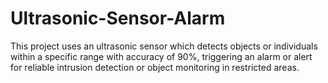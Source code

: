 # Ultrasonic-Sensor-Alarm
This project uses an ultrasonic sensor which detects objects or individuals within a specific range with accuracy of 90%, triggering an alarm or alert for reliable intrusion detection or object monitoring in restricted areas. 
